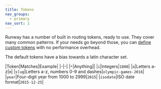```yaml
---
title: Tokens
nav_groups:
  - primary
nav_sort: 1
---
```


Runway has a number of built in routing tokens, ready to use. They cover many common patterns. If your needs go beyond those, you can [define custom tokens](/runway/routing/custom-tokens/) with no performance overhead.

The default tokens have a bias towards a latin character set.

|Token|Matches|Example|
|-|-|
|`*`|Anything||
|`i`|Integers|`1000`|
|`a`|Letters a-z|`m`|
|`slug`|Letters a-z, numbers 0-9 and dashes|`olympic-games-2016`|
|`year`|Four-digit year from 1000 to 2999|`2015`|
|`isodate`|ISO date format|`2015-12-25`|

